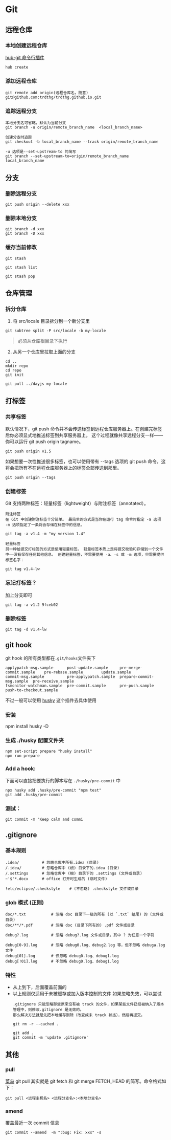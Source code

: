 # Git

## 远程仓库

### 本地创建远程仓库

[hub-git 命令行插件](https://hub.github.com/)

```
hub create
```

### 添加远程仓库

```
git remote add origin(远程仓库名，随意) git@github.com:trdthg/trdthg.github.io.git
```

### 追踪远程分支

```
本地分支名可省略，默认为当前分支
git branch -u origin/remote_branch_name  <local_branch_name>

创建分支时追踪
git checkout -b local_branch_name --track origin/remote_branch_name

-u 选项是--set-upstream-to 的简写
git branch --set-upstream-to=origin/remote_branch_name  local_branch_name
```

## 分支

### 删除远程分支

```
git push origin --delete xxx
```

### 删除本地分支

```
git branch -d xxx
git branch -D xxx
```

### 缓存当前修改

```
git stash

git stash list

git stash pop
```

## 仓库管理

### 拆分仓库

1. 将 src/locale 目录拆分到一个新分支里

```
git subtree split -P src/locale -b my-locale
```

> 必须从仓库根目录下执行

2. 从另一个仓库里拉取上面的分支

```
cd ..
mkdir repo
cd repo
git init

git pull ../dayjs my-locale
```

## 打标签

### 共享标签

默认情况下，git push 命令并不会传送标签到远程仓库服务器上。在创建完标签后你必须显式地推送标签到共享服务器上。
这个过程就像共享远程分支一样——你可以运行 git push origin tagname。

```
git push origin v1.5
```

如果想要一次性推送很多标签，也可以使用带有 --tags 选项的 git push 命令。这将会把所有不在远程仓库服务器上的标签全部传送到那里。

```
git push origin --tags
```

### 创建标签

Git 支持两种标签：轻量标签（lightweight）与附注标签（annotated）。

```
附注标签
在 Git 中创建附注标签十分简单。 最简单的方式是当你在运行 tag 命令时指定 -a 选项
-m 选项指定了一条将会存储在标签中的信息。

git tag -a v1.4 -m "my version 1.4"

轻量标签
另一种给提交打标签的方式是使用轻量标签。 轻量标签本质上是将提交校验和存储到一个文件中——没有保存任何其他信息。 创建轻量标签，不需要使用 -a、-s 或 -m 选项，只需要提供标签名字：

git tag v1.4-lw
```

### 忘记打标签？

加上分支即可

```
git tag -a v1.2 9fceb02
```

### 删除标签

```
git tag -d v1.4-lw
```

## git hook

git hook 的所有类型都在`.git/hooks`文件夹下

```
applypatch-msg.sample      post-update.sample     pre-merge-commit.sample    pre-rebase.sample        update.sample
commit-msg.sample          pre-applypatch.sample  prepare-commit-msg.sample  pre-receive.sample
fsmonitor-watchman.sample  pre-commit.sample      pre-push.sample            push-to-checkout.sample
```

不过一般可以使用 [husky](https://github.com/typicode/husky) 这个插件去具体使用

### 安装

npm install husky -D

### 生成 ./husky 配置文件夹

```
npm set-script prepare "husky install"
npm run prepare
```

### Add a hook:

下面可以直接把要执行的脚本写在 `./husky/pre-commit` 中

```
npx husky add .husky/pre-commit "npm test"
git add .husky/pre-commit
```

### 测试：

```
git commit -m "Keep calm and commi
```

## .gitignore

### 基本规则

```
.idea/          # 忽略仓库中所有.idea (目录)
/.idea/         # 忽略仓库中 (根) 目录下的.idea (目录)
/.settings      # 忽略仓库中 (根) 目录下的 .settings (文件或目录)
~'$'*.docx      # office 打开时生成的 (临时文件)

!etc/eclipse/.checkstyle    # (不忽略) .checkstyle 文件或目录
```

### glob 模式 (正则)

```
doc/*.txt           # 忽略 doc 目录下一级的所有 (以 `.txt` 结尾) 的 (文件或目录)
doc/**/*.pdf        # 忽略 doc (目录下所有的) .pdf 文件或目录

debug?.log          # 忽略 debug?.log 文件或目录，其中 ? 为任意一个字符

debug[0-9].log      # 忽略 debug0.log、debug2.log 等，但不忽略 debuga.log 文件
debug[01].log       # 仅忽略 debug0.log、debug1.log
debug[!01].log      # 不忽略 debug0.log、debug1.log
```

### 特性

- 从上到下，后面覆盖前面的
- 以上规则仅适用于未被缓存或加入版本控制的文件 如果忽略失效，可以尝试
  ```
  .gitignore 只能忽略那些原来没有被 track 的文件，如果某些文件已经被纳入了版本管理中，则修改.gitignore 是无效的。
  那么解决方法就是先把本地缓存删除（改变成未 track 状态），然后再提交。

  git rm -r --cached .

  git add .
  git commit -m 'update .gitignore'
  ```

## 其他

### pull

[菜鸟](https://www.runoob.com/git/git-pull.html) git pull 其实就是 git fetch 和 git
merge FETCH_HEAD 的简写。命令格式如下：

```
git pull <远程主机名> <远程分支名>:<本地分支名>
```

### amend

覆盖最近一次 commit 信息

```
git commit --amend  -m ":bug: Fix: xxx" -s
```
